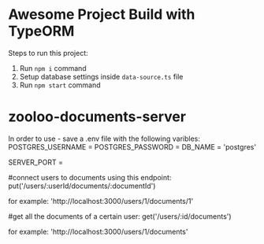 # Awesome Project Build with TypeORM

Steps to run this project:

1. Run `npm i` command
2. Setup database settings inside `data-source.ts` file
3. Run `npm start` command

# zooloo-documents-server

In order to use - save a .env file with the following varibles:
POSTGRES_USERNAME =
POSTGRES_PASSWORD =
DB_NAME = 'postgres'

SERVER_PORT =

#connect users to documents using this endpoint:
put('/users/:userId/documents/:documentId')

for example: 'http://localhost:3000/users/1/documents/1'

#get all the documents of a certain user:
get('/users/:id/documents')

for example: 'http://localhost:3000/users/1/documents'
